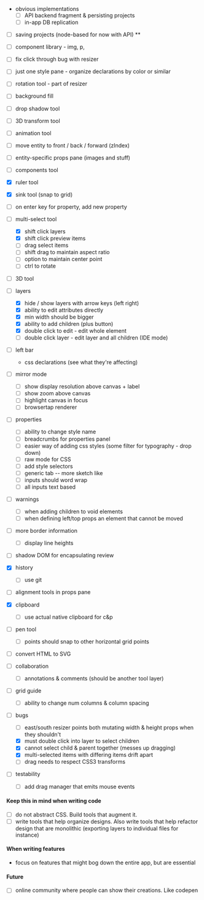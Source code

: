 - obvious implementations
  - [ ] API backend fragment & persisting projects
  - [ ] in-app DB replication

- [ ] saving projects (node-based for now with API) **
- [ ] component library - img, p,
- [ ] fix click through bug with resizer

- [ ] just one style pane - organize declarations by color or similar

- [ ] rotation tool - part of resizer
- [ ] background fill
- [ ] drop shadow tool
- [ ] 3D transform tool
- [ ] animation tool
- [ ] move entity to front / back / forward (zIndex)
- [ ] entity-specific props pane (images and stuff)
- [ ] components tool
- [x] ruler tool
- [x] sink tool (snap to grid)
- [ ] on enter key for property, add new property

- [ ] multi-select tool
  - [x] shift click layers
  - [x] shift click preview items
  - [ ] drag select items
  - [ ] shift drag to maintain aspect ratio
  - [ ] option to maintain center point
  - [ ] ctrl to rotate

- [ ] 3D tool

- [ ] layers
  - [x] hide / show layers with arrow keys (left right)
  - [x] ability to edit attributes directly
  - [x] min width should be bigger
  - [x] ability to add children (plus button)
  - [x] double click to edit - edit whole element
  - [ ] double click layer - edit layer and all children (IDE mode)

- [ ] left bar
  - css declarations (see what they're affecting)

- [ ] mirror mode
  - [ ] show display resolution above canvas + label
  - [ ] show zoom above canvas
  - [ ] highlight canvas in focus
  - [ ] browsertap renderer

- [ ] properties
  - [ ] ability to change style name
  - [ ] breadcrumbs for properties panel
  - [ ] easier way of adding css styles (some filter for typography - drop down)
  - [ ] raw mode for CSS
  - [ ] add style selectors
  - [ ] generic tab -- more sketch like
  - [ ] inputs should word wrap
  - [ ] all inputs text based

- [ ] warnings
  - [ ] when adding children to void elements
  - [ ] when defining left/top props an element that cannot be moved

- [ ] more border information
  - [ ] display line heights

- [ ] shadow DOM for encapsulating review

- [x] history
  - [ ] use git

- [ ] alignment tools in props pane

- [x] clipboard
  - [ ] use actual native clipboard for c&p

- [ ] pen tool
  - [ ] points should snap to other horizontal grid points

- [ ] convert HTML to SVG

- [ ] collaboration
  - [ ] annotations & comments (should be another tool layer)

- [ ] grid guide
  - [ ] ability to change num columns & column spacing

- [ ] bugs
  - [ ] east/south resizer points both mutating width & height props when they shouldn't
  - [x] must double click into layer to select children
  - [x] cannot select child & parent together (messes up dragging)
  - [x] multi-selected items with differing items drift apart
  - [ ] drag needs to respect CSS3 transforms

- [ ] testability
  - [ ] add drag manager that emits mouse events

#### Keep this in mind when writing code

- [ ] do not abstract CSS. Build tools that augment it.
- [ ] write tools that help organize designs. Also write tools that help refactor design that are monolithic (exporting layers to individual files for instance)

#### When writing features

- focus on features that might bog down the entire app, but are essential

#### Future

- [ ] online community where people can show their creations. Like codepen
